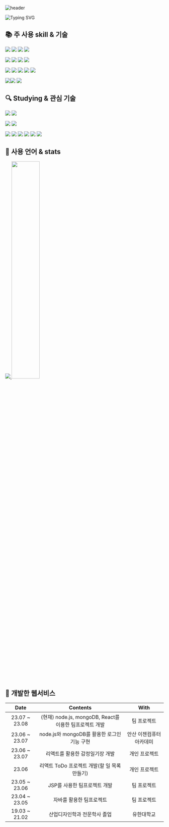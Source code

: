 <!-- 헤더 -->
![header](https://capsule-render.vercel.app/api?type=waving&color=gradient&height=120&animation=fadeIn&section=footer&text=Gicheon🚗💨&fontAlign=70&fontColor=343F55)


![Typing SVG](https://readme-typing-svg.herokuapp.com/?color=5B5755&lines=gicheon's+GitHub&font=Dancing+Script&size=50&center=true&vCenter=true&width=600&height=80)

## 📚 주 사용 skill & 기술

<img src="https://img.shields.io/badge/React-61DAFB?style=flat&logo=React&logoColor=white"/> <img src="https://img.shields.io/badge/JavaScript-F7DF1E?style=flat&logo=JavaScript&logoColor=white"/>
<img src="https://img.shields.io/badge/css3-1572B6?style=flat&logo=css3&logoColor=white"/>
<img src="https://img.shields.io/badge/html5-E34F26?style=flat&logo=html5&logoColor=white"/></br>

<img src="https://img.shields.io/badge/NodeJS-339933?style=flat&logo=nodedotjs&logoColor=white"/> <img src="https://img.shields.io/badge/MongoDB-47A248?style=flat&logo=mongodb&logoColor=white"/>
<img src="https://img.shields.io/badge/mariadb-003545?style=flat&logo=mariadb&logoColor=white"/>
<img src="https://img.shields.io/badge/oracle-F80000?style=flat&logo=oracle&logoColor=white"/></br>

<img src="https://img.shields.io/badge/axios-5A29E4?style=flat&logo=axios&logoColor=white"/> <img src="https://img.shields.io/badge/express-000000?style=flat&logo=express&logoColor=white"/>
<img src="https://img.shields.io/badge/Redux-764ABC?style=flat&logo=Redux&logoColor=white"/>
<img src="https://img.shields.io/badge/styled_components-DB7093?style=flat&logo=styledcomponents&logoColor=white"/>
<img src="https://img.shields.io/badge/react_router-CA4245?style=flat&logo=reactrouter&logoColor=white"/></br>

<img src="https://img.shields.io/badge/AWS-232F3E?style=flat&logo=amazonaws&logoColor=white"/><img src="https://img.shields.io/badge/github-181717?style=flat&logo=github&logoColor=white"/>
<img src="https://img.shields.io/badge/gitkraken-179287?style=flat&logo=gitkraken&logoColor=white"/></br>

## 🔍 Studying & 관심 기술

<img src="https://img.shields.io/badge/typescript-3178C6?style=flat&logo=typescript&logoColor=white"/> <img src="https://img.shields.io/badge/Java-007396?style=flat&logo=Java&logoColor=white"/></br>

<img src="https://img.shields.io/badge/Spring-6DB33F?style=flat&logo=Spring&logoColor=white"/> <img src="https://img.shields.io/badge/Spring Boot-6DB33F?style=flat&logo=springboot&logoColor=white"/></br>

<img src="https://img.shields.io/badge/recoil-3578E5?style=flat&logo=recoil&logoColor=white"/> <img src="https://img.shields.io/badge/sass-CC6699?style=flat&logo=sass&logoColor=white"/>
<img src="https://img.shields.io/badge/Babel-F9DC3E?style=flat&logo=babel&logoColor=white"/>
<img src="https://img.shields.io/badge/Swagger-85EA2D?style=flat&logo=swagger&logoColor=white"/>
<img src="https://img.shields.io/badge/Webpack-8DD6F9?style=flat&logo=webpack&logoColor=white"/>
<img src="https://img.shields.io/badge/V8-4B8BF5?style=flat&logo=v8&logoColor=white"/>

## 📝 사용 언어 & stats

<a href="s">
  <img src="https://github-readme-stats.vercel.app/api/top-langs/?username=kang-gicheon&exclude_repo=dkssud8150.github.io&layout=compact&theme=tokyonight" />
</a>
<a href="s">
  <img src="https://github-readme-stats.vercel.app/api?username=kang-gicheon&theme=tokyonight&show_icons=true" width="42%" />
</a>



## 🎨 개발한 웹서비스
</hr>
<!-- | 23.06 | Dear-My-Univerest | 개인 프로젝트 | -->
<div align="center">
  
| Date | Contents | With |
|:---:|:---:|:---:|
| 23.07 ~ 23.08 | (현재) node.js, mongoDB, React를 이용한 팀프로젝트 개발 | 팀 프로젝트 |
| 23.06 ~ 23.07 | node.js와 mongoDB를 활용한 로그인 기능 구현 | 안산 이젠컴퓨터아카데미 |
| 23.06 ~ 23.07 | 리액트를 활용한 감정일기장 개발 | 개인 프로젝트 |
| 23.06 | 리액트 ToDo 프로젝트 개발(할 일 목록 만들기) | 개인 프로젝트 |
| 23.05 ~ 23.06 | JSP를 사용한 팀프로젝트 개발 | 팀 프로젝트 |
| 23.04 ~ 23.05 | 자바를 활용한 팀프로젝트 | 팀 프로젝트 |
| 19.03 ~ 21.02 | 산업디자인학과 전문학사 졸업 | 유한대학교 |
  
</div>


<!--
**kang-gicheon/kang-gicheon** is a ✨ _special_ ✨ repository because its `README.md` (this file) appears on your GitHub profile.

Here are some ideas to get you started:

- 🔭 I’m currently working on ...
- 🌱 I’m currently learning ...
- 👯 I’m looking to collaborate on ...
- 🤔 I’m looking for help with ...
- 💬 Ask me about ...
- 📫 How to reach me: ...
- 😄 Pronouns: ...
- ⚡ Fun fact: ...
-->
